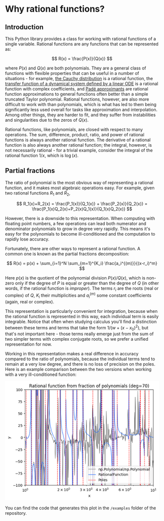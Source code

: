 # Why rational functions?

## Introduction

This Python library provides a class for working with rational functions of a single variable. Rational functions are any functions that can be represented as:

$$
R(x) = \frac{P(x)}{Q(x)}
$$

where $P(x)$ and $Q(x)$ are both polynomials. They are a general class of functions with flexible properties that can be useful in a number of situations - for example, [the Cauchy distribution](https://en.wikipedia.org/wiki/Cauchy_distribution) is a rational function, the [transfer function of a dynamical system defined by a linear ODE](https://en.wikipedia.org/wiki/Transfer_function) is a rational function with complex coefficients, and [Padé approximants](https://en.wikipedia.org/wiki/Pad%C3%A9_approximant) are rational function approximations to general functions often better than a simple truncated Taylor polynomial. Rational functions, however, are also more difficult to work with than polynomials, which is what has led to them being significantly less used overall for tasks like approximation and interpolation. Among other things, they are harder to fit, and they suffer from instabilities and singularities due to the zeros of $Q(x)$.

Rational functions, like polynomials, are closed with respect to many operations. The sum, difference, product, ratio, and power of rational functions is always another rational function. The derivative of a rational function is also always another rational function; the integral, however, is not necessarily rational - for a trivial example, consider the integral of the rational function $1/x$, which is $\log(x)$.

## Partial fractions

The ratio of polynomial is the most obvious way of representing a rational function, and it makes most algebraic operations easy. For example, given two rational functions $R_1$ and $R_2$,

$$
R_1(x)+R_2(x) = \frac{P_1(x)}{Q_1(x)} + \frac{P_2(x)}{Q_2(x)} = \frac{P_1(x)Q_2(x)+P_2(x)Q_1(x)}{Q_1(x)Q_2(x)}
$$

However, there is a downside to this representation. When computing with floating point numbers, a few operations can lead both numerator and denominator polynomials to grow in degree very rapidly. This means it's easy for the polynomials to become ill-conditioned and the computation to rapidly lose accuracy.

Fortunately, there are other ways to represent a rational function. A common one is known as the partial fractions decomposition:

$$
R(x) = p(x) + \sum_{i=1}^N \sum_{m=1}^{K_i} \frac{a_i^{(m)}}{(x-r_i)^m}
$$

Here $p(x)$ is the quotient of the polynomial division $P(x)/Q(x)$, which is non-zero only if the degree of $P$ is equal or greater than the degree of $Q$ (in other words, if the rational function is *improper*). The terms $r_i$ are the roots (real or complex) of $Q$, $K_i$ their multiplicities and $a_i^{(m)}$ some constant coefficients (again, real or complex).

This representation is particularly convenient for integration, because when the rational function is represented in this way, each individual term is easily integrable. Notice that often when studying calculus you'll find a distinction between these terms and terms that take the form $1/(w+(x-x_0)^2)$, but that's not important here - those terms really emerge just from the sum of two simpler terms with complex conjugate roots, so we prefer a unified representation for now.

Working in this representation makes a real difference in accuracy compared to the ratio of polynomials, because the individual terms tend to remain at a very low degree, and there is no loss of precision on the poles. Here is an example comparison between the two versions when working with a very ill-conditioned function:

![](precision.png)

You can find the code that generates this plot in the `/examples` folder of the repository.
